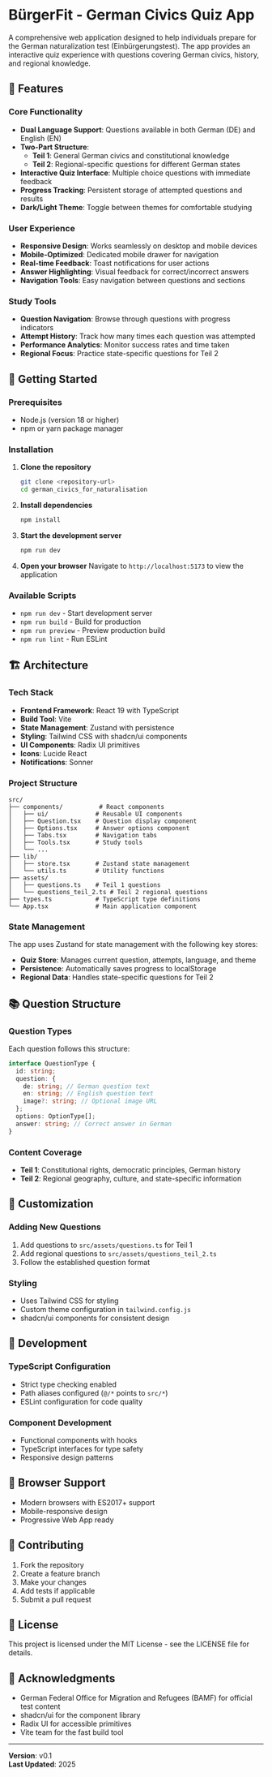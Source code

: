 # BürgerFit - German Civics Quiz App

A comprehensive web application designed to help individuals prepare for the German naturalization test (Einbürgerungstest). The app provides an interactive quiz experience with questions covering German civics, history, and regional knowledge.

## 🌟 Features

### Core Functionality

- **Dual Language Support**: Questions available in both German (DE) and English (EN)
- **Two-Part Structure**:
  - **Teil 1**: General German civics and constitutional knowledge
  - **Teil 2**: Regional-specific questions for different German states
- **Interactive Quiz Interface**: Multiple choice questions with immediate feedback
- **Progress Tracking**: Persistent storage of attempted questions and results
- **Dark/Light Theme**: Toggle between themes for comfortable studying

### User Experience

- **Responsive Design**: Works seamlessly on desktop and mobile devices
- **Mobile-Optimized**: Dedicated mobile drawer for navigation
- **Real-time Feedback**: Toast notifications for user actions
- **Answer Highlighting**: Visual feedback for correct/incorrect answers
- **Navigation Tools**: Easy navigation between questions and sections

### Study Tools

- **Question Navigation**: Browse through questions with progress indicators
- **Attempt History**: Track how many times each question was attempted
- **Performance Analytics**: Monitor success rates and time taken
- **Regional Focus**: Practice state-specific questions for Teil 2

## 🚀 Getting Started

### Prerequisites

- Node.js (version 18 or higher)
- npm or yarn package manager

### Installation

1. **Clone the repository**

   ```bash
   git clone <repository-url>
   cd german_civics_for_naturalisation
   ```

2. **Install dependencies**

   ```bash
   npm install
   ```

3. **Start the development server**

   ```bash
   npm run dev
   ```

4. **Open your browser**
   Navigate to `http://localhost:5173` to view the application

### Available Scripts

- `npm run dev` - Start development server
- `npm run build` - Build for production
- `npm run preview` - Preview production build
- `npm run lint` - Run ESLint

## 🏗️ Architecture

### Tech Stack

- **Frontend Framework**: React 19 with TypeScript
- **Build Tool**: Vite
- **State Management**: Zustand with persistence
- **Styling**: Tailwind CSS with shadcn/ui components
- **UI Components**: Radix UI primitives
- **Icons**: Lucide React
- **Notifications**: Sonner

### Project Structure

```
src/
├── components/          # React components
│   ├── ui/             # Reusable UI components
│   ├── Question.tsx    # Question display component
│   ├── Options.tsx     # Answer options component
│   ├── Tabs.tsx        # Navigation tabs
│   ├── Tools.tsx       # Study tools
│   └── ...
├── lib/
│   ├── store.tsx       # Zustand state management
│   └── utils.ts        # Utility functions
├── assets/
│   ├── questions.ts    # Teil 1 questions
│   └── questions_teil_2.ts # Teil 2 regional questions
├── types.ts            # TypeScript type definitions
└── App.tsx             # Main application component
```

### State Management

The app uses Zustand for state management with the following key stores:

- **Quiz Store**: Manages current question, attempts, language, and theme
- **Persistence**: Automatically saves progress to localStorage
- **Regional Data**: Handles state-specific questions for Teil 2

## 📚 Question Structure

### Question Types

Each question follows this structure:

```typescript
interface QuestionType {
  id: string;
  question: {
    de: string; // German question text
    en: string; // English question text
    image?: string; // Optional image URL
  };
  options: OptionType[];
  answer: string; // Correct answer in German
}
```

### Content Coverage

- **Teil 1**: Constitutional rights, democratic principles, German history
- **Teil 2**: Regional geography, culture, and state-specific information

## 🎨 Customization

### Adding New Questions

1. Add questions to `src/assets/questions.ts` for Teil 1
2. Add regional questions to `src/assets/questions_teil_2.ts`
3. Follow the established question format

### Styling

- Uses Tailwind CSS for styling
- Custom theme configuration in `tailwind.config.js`
- shadcn/ui components for consistent design

## 🔧 Development

### TypeScript Configuration

- Strict type checking enabled
- Path aliases configured (`@/*` points to `src/*`)
- ESLint configuration for code quality

### Component Development

- Functional components with hooks
- TypeScript interfaces for type safety
- Responsive design patterns

## 📱 Browser Support

- Modern browsers with ES2017+ support
- Mobile-responsive design
- Progressive Web App ready

## 🤝 Contributing

1. Fork the repository
2. Create a feature branch
3. Make your changes
4. Add tests if applicable
5. Submit a pull request

## 📄 License

This project is licensed under the MIT License - see the LICENSE file for details.

## 🙏 Acknowledgments

- German Federal Office for Migration and Refugees (BAMF) for official test content
- shadcn/ui for the component library
- Radix UI for accessible primitives
- Vite team for the fast build tool

---

**Version**: v0.1  
**Last Updated**: 2025
